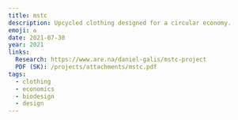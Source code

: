 ```yaml
---
title: mstc
description: Upcycled clothing designed for a circular economy.
emoji: ♻️
date: 2021-07-30
year: 2021
links:
  Research: https://www.are.na/daniel-galis/mstc-project
  PDF (SK): /projects/attachments/mstc.pdf
tags:
  - clothing
  - economics
  - biodesign
  - design
---
```

